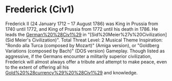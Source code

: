 # Frederick (Civ1)

Frederick II (24 January 1712 – 17 August 1786) was King in Prussia from 1740 until 1772, and King of Prussia from 1772 until his death in 1786. He leads the [German%20%28Civ1%29](Germans) in "[Sid%20Meier%27s%20Civilization](Sid Meier's Civilization)".
Total Threat Level: 2 
Musical Theme Inspiration: "Rondo alla Turca (composed by Mozart)" (Amiga version), or "Goldberg Variations (composed by Bach)" (DOS version)
Gameplay.
Though listed as aggressive, if the Germans encounter a militarily superior civilization, Frederick will almost always offer a tribute and attempt to make peace, even to the extent of offering all his [Gold%20%28currency%29%20%28Civ1%29](gold) and knowledge. 